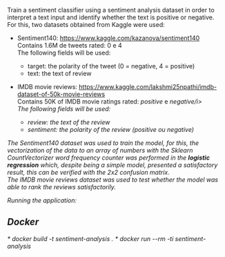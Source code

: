 Train a sentiment classifier using a sentiment analysis dataset in order to interpret a text input and identify whether the text is positive or negative.<br/>
For this, two datasets obtained from Kaggle were used:<br/>

*   Sentiment140: https://www.kaggle.com/kazanova/sentiment140<br/>
    Contains 1.6M de tweets rated: 0 e 4<br/>
    The following fields will be used:<br/>
    * target: the polarity of the tweet (0 = negative, 4 = positive)<br/>
    * text: the text of review<br/>

*   IMDB movie reviews: https://www.kaggle.com/lakshmi25npathi/imdb-dataset-of-50k-movie-reviews<br/>
    Contains 50K of IMDB movie ratings rated: <i>positive</i> e <i>negative/i> <br/>
    The following fields will be used:<br/>
    * review: the text of the review<br/>
    * sentiment: the polarity of the review (<i>positive</i> ou <i>negative</i>)<br/>

The Sentiment140 dataset was used to train the model, for this, the vectorization of the data to an array of numbers with the Sklearn CountVectorizer word frequency counter was performed in the <b>logistic regression</b> which, despite being a simple model, presented a satisfactory result, this can be verified with the 2x2 confusion matrix.<br/>
The IMDB movie reviews dataset was used to test whether the model was able to rank the reviews satisfactorily.<br/>

Running the application:

<h2>Docker</h2>
* docker build -t sentiment-analysis .
* docker run --rm -ti sentiment-analysis